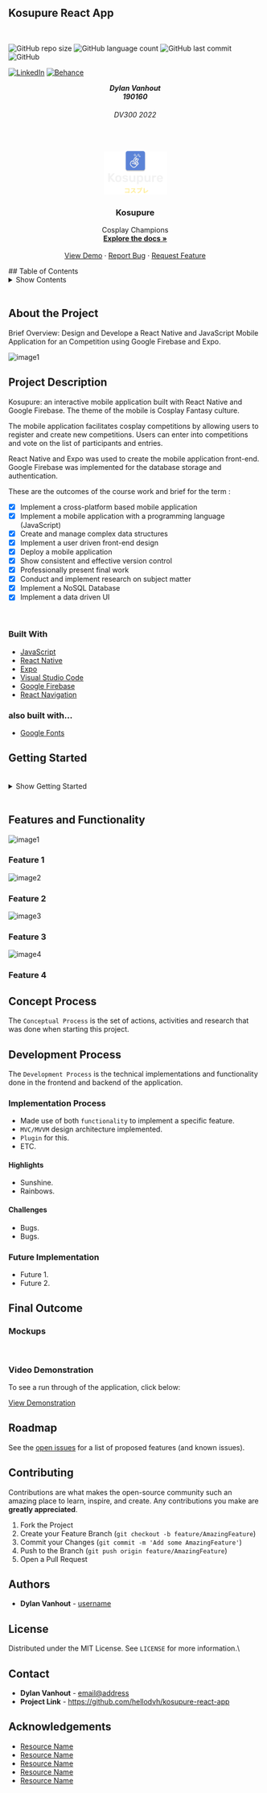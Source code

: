 ## Kosupure React App
<!-- REPLACE ALL THE [USERNAME] TEXT WITH YOUR GITHUB PROFILE NAME & THE [PROJECTNAME] WITH THE NAME OF YOUR GITHUB PROJECT -->
<!-- Repository Information & Links-->
<br />

![GitHub repo size](https://img.shields.io/github/repo-size/hellodvh/kosupure-react-app?color=69f0ae&style=for-the-badge)
![GitHub language count](https://img.shields.io/github/languages/count/hellodvh/kosupure-react-app?color=69f0ae&logoColor=ffa01c&style=for-the-badge)
![GitHub last commit](https://img.shields.io/github/last-commit/hellodvh/kosupure-react-app?color=69f0ae&style=for-the-badge)
![GitHub](https://img.shields.io/github/license/hellodvh/kosupure-react-app?color=69f0ae&label=LICENSE&style=for-the-badge)
<br/>
<!-- Refer to https://shields.io/ for more information and options about the shield links at the top of the ReadMe file -->
[![LinkedIn][linkedin-shield]][linkedin-url]
[![Behance][behance-shield]][behance-url]
<!-- [![Instagram][instagram-shield]][instagram-url] -->

[linkedin-shield]: https://img.shields.io/badge/-LinkedIn-black.svg?style=flat-square&logo=linkedin&colorB=555
[linkedin-url]: https://www.linkedin.com/in/dylanvanhout.1/
<!-- [instagram-shield]: https://img.shields.io/badge/-Instagram-black.svg?style=flat-square&logo=instagram&colorB=555 -->
<!-- [instagram-url]: https://www.instagram.com/instagram_handle/ -->
[behance-shield]: https://img.shields.io/badge/-Behance-black.svg?style=flat-square&logo=behance&colorB=555
[behance-url]: https://www.behance.net/dylanvanhout/

<!-- HEADER SECTION -->
<h5 align="center" style="padding:0;margin:0;">Dylan Vanhout</h5>
<h5 align="center" style="padding:0;margin:0;">190160</h5>
<h6 align="center">DV300 2022</h6>
</br>
<p align="center">

  <a href="https://github.com/hellodvh/kosupure-react-app">
    <img src="/Screenshots/logo.png" alt="Logo" width="125">
  </a>
  
  <h3 align="center">Kosupure</h3>

  <p align="center">
    Cosplay Champions <br>
      <a href="https://github.com/hellodvh/kosupure-react-app"><strong>Explore the docs »</strong></a>
   <br />
   <br />
   <a href="path/to/demonstration/video">View Demo</a>
    ·
    <a href="https://github.com/hellodvh/kosupure-react-app/issues">Report Bug</a>
    ·
    <a href="https://github.com/hellodvh/kosupure-react-app/issues">Request Feature</a>
</p>
<!-- TABLE OF CONTENTS -->
## Table of Contents
<details>
  <summary>Show Contents</summary>

- [Kosupure React App](#kosupure-react-app)
- [Table of Contents](#table-of-contents)
- [About the Project](#about-the-project)
- [Project Description](#project-description)
  - [Built With](#built-with)
  - [also built with...](#also-built-with)
- [Getting Started](#getting-started)
  - [Prerequisites](#prerequisites)
  - [How to install](#how-to-install)
  - [Installation](#installation)
- [Features and Functionality](#features-and-functionality)
  - [Feature 1](#feature-1)
  - [Feature 2](#feature-2)
  - [Feature 3](#feature-3)
  - [Feature 4](#feature-4)
- [Concept Process](#concept-process)
- [Development Process](#development-process)
  - [Implementation Process](#implementation-process)
    - [Highlights](#highlights)
    - [Challenges](#challenges)
  - [Future Implementation](#future-implementation)
- [Final Outcome](#final-outcome)
  - [Mockups](#mockups)
  - [Video Demonstration](#video-demonstration)
- [Roadmap](#roadmap)
- [Contributing](#contributing)
- [Authors](#authors)
- [License](#license)
- [Contact](#contact)
- [Acknowledgements](#acknowledgements)

</details>

</br>

<!--PROJECT DESCRIPTION-->
## About the Project
Brief Overview: Design and Develope a React Native and JavaScript Mobile Application for an Competition using Google Firebase and Expo.
<!-- header image of project -->
![image1][image1]

## Project Description

Kosupure: an interactive mobile application built with React Native and Google Firebase. The theme of the mobile is Cosplay Fantasy culture.

The mobile application facilitates cosplay competitions by allowing users to register and create new competitions. Users can enter into competitions and vote on the list of participants and entries.

React Native and Expo was used to create the mobile application front-end. Google Firebase was implemented for the database storage and authentication.

These are the outcomes of the course work and brief for the term : 

 - [x] Implement a cross-platform based mobile application
 - [x] Implement a mobile application with a programming language (JavaScript)
 - [x] Create and manage complex data structures
 - [x] Implement a user driven front-end design
 - [x] Deploy a mobile application
 - [x] Show consistent and effective version control
 - [x] Professionally present final work
 - [x] Conduct and implement research on subject matter
 - [x] Implement a NoSQL Database
 - [X] Implement a data driven UI

</br>

### Built With

* [JavaScript](https://developer.mozilla.org/en-US/docs/Web/JavaScript)
* [React Native](https://reactnative.dev/docs/getting-started)
* [Expo](https://docs.expo.dev/)
* [Visual Studio Code](https://code.visualstudio.com/docs)
* [Google Firebase](https://firebase.google.com/docs)
* [React Navigation](https://reactnavigation.org/docs/getting-started)

### also built with...
* [Google Fonts](https://fonts.google.com/)

<!-- GETTING STARTED -->
<!-- Make sure to add appropriate information about what prerequesite technologies the user would need and also the steps to install your project on their own mashines -->
## Getting Started

</br>
<details>
  <summary>Show Getting Started</summary>
</br>

The following instructions will get you a copy of the project up and running on your local machine for development and testing purposes.

### Prerequisites

Ensure that you have the latest version of [Node.js](https://nodejs.org/en/),[Visual Studio 2022](https://visualstudio.microsoft.com/downloads/), [Yarn](https://yarnpkg.com/), installed on your machine. The [Expo](https://docs.expo.dev/) toolchain will also be required.

### How to install

### Installation
Here are a couple of ways to clone this repo:

1. Visual Studio Code </br>

`Visual Studio` -> `File` -> `Clone Repository` -> `Git`
Enter the Git repository URL into the URL field and press the `Clone` button.
  ```sh 
  https://github.com/hellodvh/kosupure-react-app.git
  ``` 

2. Clone Repository </br>
Run the following in the command-line to clone the project:
   ```sh
   git clone https://github.com/username/projectname.git
   ```
    Open `Software` and select `File | Open...` from the menu. Select cloned directory and press `Open` button

3. Install Dependencies </br>
Run the following in the command-line to install all the required dependencies:
   ``` npm install ```
   ``` yarn install ```

4. Create a new Firebase Application in the Firebase Console and edit the `firebase.config.js` file:
 ```js const firebaseConfig = {
    apiKey: "your-api-key",
    authDomain: "your-auth-domain",
    projectId: "your-project-id",
    storageBucket: "your-storage-bucket",
    messagingSenderId: "your-messaging-sender-id",
    appId: "your-app-id",
    };
```

5.  Build and Run:
   ``` expo start ```



</details>
</br>


<!-- FEATURES AND FUNCTIONALITY-->
<!-- You can add the links to all of your imagery at the bottom of the file as references -->
## Features and Functionality

![image1][image1]
### Feature 1

![image2][image2]
### Feature 2

![image3][image3]
### Feature 3

![image4][image4]
### Feature 4

<!-- ![image5][image5] -->


<!-- CONCEPT PROCESS -->
<!-- Briefly explain your concept ideation process -->
## Concept Process

The `Conceptual Process` is the set of actions, activities and research that was done when starting this project.

<!-- ### Ideation

![image5][image5]
<br>
![image6][image6] -->

<!-- ### Wireframes

![image7][image7] -->

<!-- ### User-flow

![image8][image8] -->

<!-- DEVELOPMENT PROCESS -->
## Development Process

The `Development Process` is the technical implementations and functionality done in the frontend and backend of the application.

### Implementation Process
<!-- stipulate all of the functionality you included in the project -->

* Made use of both `functionality` to implement a specific feature.
* `MVC/MVVM` design architecture implemented.
* `Plugin` for this.
* ETC.

#### Highlights
<!-- stipulated the highlight you experienced with the project -->
* Sunshine.
* Rainbows.

#### Challenges
<!-- stipulated the challenges you faced with the project and why you think you faced it or how you think you'll solve it (if not solved) -->
* Bugs.
* Bugs.

<!-- ### Reviews & Testing -->
<!-- stipulate how you've conducted testing in the form of peer reviews, feedback and also functionality testing, like unit tests (if applicable) -->

<!-- #### Feedback from Reviews

`Peer Reviews` were conducted by my fellow students and lecturer. The following feedback I found useful:

* Feedback one.
* Feedback two. -->

<!-- #### Unit Tests -->

<!-- `Unit Tests` were conducted to establish working functionality. Here are all the tests that were ran:

* Test 1 of this functionality
* Test 2 of this functionality -->

### Future Implementation
<!-- stipulate functionality and improvements that can be implemented in the future. -->

* Future 1.
* Future 2.

<!-- MOCKUPS -->
## Final Outcome

### Mockups

<!-- ![image9][image9] -->
<br>
<!-- ![image10][image10] -->

<!-- VIDEO DEMONSTRATION -->
### Video Demonstration

To see a run through of the application, click below:

[View Demonstration](path/to/video/demonstration)

<!-- ROADMAP -->
## Roadmap

See the [open issues](https://github.com/username/projectname/issues) for a list of proposed features (and known issues).

<!-- CONTRIBUTING -->
## Contributing

Contributions are what makes the open-source community such an amazing place to learn, inspire, and create. Any contributions you make are **greatly appreciated**.

1. Fork the Project
2. Create your Feature Branch (`git checkout -b feature/AmazingFeature`)
3. Commit your Changes (`git commit -m 'Add some AmazingFeature'`)
4. Push to the Branch (`git push origin feature/AmazingFeature`)
5. Open a Pull Request

<!-- AUTHORS -->
## Authors

* **Dylan Vanhout** - [username](https://github.com/hellodvh)

<!-- LICENSE -->
## License

Distributed under the MIT License. See `LICENSE` for more information.\

<!-- LICENSE -->
## Contact

* **Dylan Vanhout** - [email@address](mailto:190160@virtualwindow.co.za) 
* **Project Link** - https://github.com/hellodvh/kosupure-react-app

<!-- ACKNOWLEDGEMENTS -->
## Acknowledgements
<!-- all resources that you used and Acknowledgements here -->
* [Resource Name](path/to/resource)
* [Resource Name](path/to/resource)
* [Resource Name](path/to/resource)
* [Resource Name](path/to/resource)
* [Resource Name](path/to/resource)


<!-- MARKDOWN LINKS & IMAGES -->
[image1]: /Screenshots/image1.png
[image2]: /Screenshots/image2.png
[image3]: /Screenshots/image3.png
[image4]: /Screenshots/image4.png
[image5]: /path/to/image.png
[image6]: /path/to/image.png
[image7]: /path/to/image.png
[image8]: /path/to/image.png
[image9]: /path/to/image.png
[image10]: /path/to/image.png


<!-- Refer to https://shields.io/ for more information and options about the shield links at the top of the ReadMe file -->
[linkedin-shield]: https://img.shields.io/badge/-LinkedIn-black.svg?style=flat-square&logo=linkedin&colorB=555
[linkedin-url]: https://www.linkedin.com/in/nameonlinkedin/
[instagram-shield]: https://img.shields.io/badge/-Instagram-black.svg?style=flat-square&logo=instagram&colorB=555
[instagram-url]: https://www.instagram.com/instagram_handle/
[behance-shield]: https://img.shields.io/badge/-Behance-black.svg?style=flat-square&logo=behance&colorB=555
[behance-url]: https://www.behance.net/name-on-behance/
